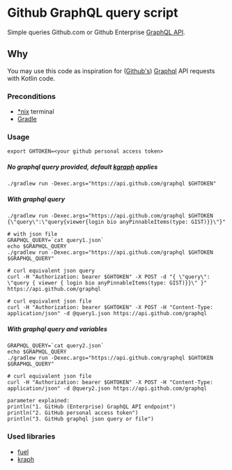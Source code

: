 # Github GraphQL query script

Simple queries Github.com or Github Enterprise [GraphQL API](https://developer.github.com/v4/).

## Why
You may use this code as inspiration for ([Github's](https://developer.github.com/v4/)) [Graphql](https://graphql.org/) API requests with Kotlin code.

### Preconditions
- [*nix](https://en.wikipedia.org/wiki/Unix-like) terminal
- [Gradle](https://docs.gradle.org/)  

### Usage
```
export GHTOKEN=<your github personal access token>
```

##### No graphql query provided, default [kgraph](https://github.com/lotharschulz/kotlin-graphql-gh-client/blob/master/src/main/kotlin/info/ls/graphql/Query.kt#L8-L22) applies
```
./gradlew run -Dexec.args="https://api.github.com/graphql $GHTOKEN"
```

##### With graphql query 
```
./gradlew run -Dexec.args="https://api.github.com/graphql $GHTOKEN {\"query\":\"query{viewer{login bio anyPinnableItems(type: GIST)}}\"}"

# with json file
GRAPHQL_QUERY=`cat query1.json`
echo $GRAPHQL_QUERY
./gradlew run -Dexec.args="https://api.github.com/graphql $GHTOKEN $GRAPHQL_QUERY"

# curl equivalent json query
curl -H "Authorization: bearer $GHTOKEN" -X POST -d "{ \"query\": \"query { viewer { login bio anyPinnableItems(type: GIST)}}\" }" https://api.github.com/graphql

# curl equivalent json file
curl -H "Authorization: bearer $GHTOKEN" -X POST -H "Content-Type: application/json" -d @query1.json https://api.github.com/graphql
```

##### With graphql query and variables
```
GRAPHQL_QUERY=`cat query2.json`
echo $GRAPHQL_QUERY
./gradlew run -Dexec.args="https://api.github.com/graphql $GHTOKEN $GRAPHQL_QUERY"

# curl equivalent json file
curl -H "Authorization: bearer $GHTOKEN" -X POST -H "Content-Type: application/json" -d @query2.json https://api.github.com/graphql
```


```
parameter explained:
println("1. GitHub (Enterprise) GraphQL API endpoint")
println("2. GitHub personal access token")
println("3. GitHub graphql json query or file")
```

### Used libraries

- [fuel](https://github.com/kittinunf/fuel)
- [kraph](https://github.com/VerachadW/kraph) 

